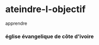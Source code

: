 # ateindre-l-objectif
apprendre
<html>
  <head>
    <title>ma premiere page sur github</title>
    </tête>
  <body>
    <p align="center"> <h3> église évangelique de côte d'ivoire</h3></p> <br/>
  
  
